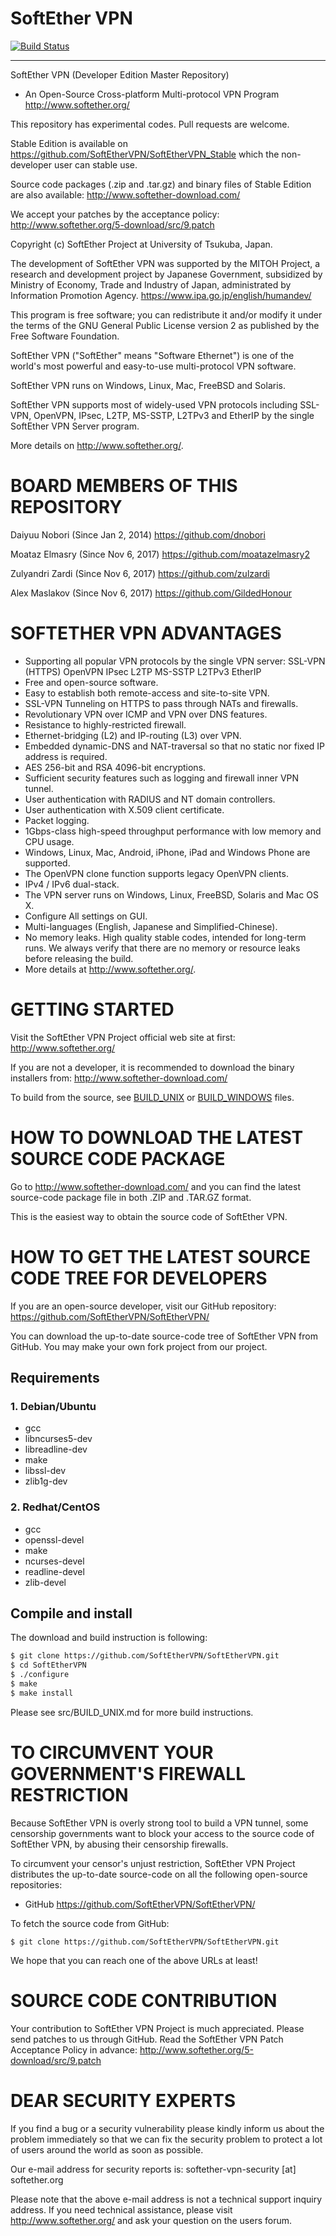 # SoftEther VPN

[![Build Status](https://travis-ci.org/SoftEtherVPN/SoftEtherVPN.svg?branch=master)](https://travis-ci.org/SoftEtherVPN/SoftEtherVPN)

---


SoftEther VPN (Developer Edition Master Repository)
- An Open-Source Cross-platform Multi-protocol VPN Program
http://www.softether.org/


This repository has experimental codes. Pull requests are welcome.

Stable Edition is available on
https://github.com/SoftEtherVPN/SoftEtherVPN_Stable
which the non-developer user can stable use.

Source code packages (.zip and .tar.gz) and binary files of Stable Edition are also available:
http://www.softether-download.com/

We accept your patches by the acceptance policy:
http://www.softether.org/5-download/src/9.patch

Copyright (c) SoftEther Project at University of Tsukuba, Japan.

The development of SoftEther VPN was supported by the MITOH Project,
a research and development project by Japanese Government,
subsidized by Ministry of Economy, Trade and Industry of Japan,
administrated by Information Promotion Agency.
https://www.ipa.go.jp/english/humandev/


This program is free software; you can redistribute it and/or modify
it under the terms of the GNU General Public License version 2
as published by the Free Software Foundation.

SoftEther VPN ("SoftEther" means "Software Ethernet") is one of the
world's most powerful and easy-to-use multi-protocol VPN software.

SoftEther VPN runs on Windows, Linux, Mac, FreeBSD and Solaris.

SoftEther VPN supports most of widely-used VPN protocols
including SSL-VPN, OpenVPN, IPsec, L2TP, MS-SSTP, L2TPv3 and EtherIP
by the single SoftEther VPN Server program.

More details on http://www.softether.org/.


# BOARD MEMBERS OF THIS REPOSITORY


Daiyuu Nobori (Since Jan 2, 2014)
https://github.com/dnobori

Moataz Elmasry (Since Nov 6, 2017)
https://github.com/moatazelmasry2

Zulyandri Zardi (Since Nov 6, 2017)
https://github.com/zulzardi

Alex Maslakov (Since Nov 6, 2017)
https://github.com/GildedHonour



# SOFTETHER VPN ADVANTAGES


- Supporting all popular VPN protocols by the single VPN server:
  SSL-VPN (HTTPS)
  OpenVPN
  IPsec
  L2TP
  MS-SSTP
  L2TPv3
  EtherIP
- Free and open-source software.
- Easy to establish both remote-access and site-to-site VPN.
- SSL-VPN Tunneling on HTTPS to pass through NATs and firewalls.
- Revolutionary VPN over ICMP and VPN over DNS features.
- Resistance to highly-restricted firewall.
- Ethernet-bridging (L2) and IP-routing (L3) over VPN.
- Embedded dynamic-DNS and NAT-traversal so that no static nor
  fixed IP address is required.
- AES 256-bit and RSA 4096-bit encryptions.
- Sufficient security features such as logging and firewall inner
  VPN tunnel.
- User authentication with RADIUS and NT domain controllers.
- User authentication with X.509 client certificate.
- Packet logging.
- 1Gbps-class high-speed throughput performance with low memory and
  CPU usage.
- Windows, Linux, Mac, Android, iPhone, iPad and Windows Phone are
  supported.
- The OpenVPN clone function supports legacy OpenVPN clients.
- IPv4 / IPv6 dual-stack.
- The VPN server runs on Windows, Linux, FreeBSD, Solaris and Mac OS X.
- Configure All settings on GUI.
- Multi-languages (English, Japanese and Simplified-Chinese).
- No memory leaks. High quality stable codes, intended for long-term runs.
  We always verify that there are no memory or resource leaks before
  releasing the build.
- More details at http://www.softether.org/.


# GETTING STARTED

Visit the SoftEther VPN Project official web site at first:
        http://www.softether.org/

If you are not a developer, it is recommended to download the binary
installers from:
        http://www.softether-download.com/

To build from the source,
see [BUILD_UNIX](src/BUILD_UNIX.md) or [BUILD_WINDOWS](src/BUILD_WINDOWS.md) files.


# HOW TO DOWNLOAD THE LATEST SOURCE CODE PACKAGE

Go to http://www.softether-download.com/ and you can find the latest
source-code package file in both .ZIP and .TAR.GZ format.

This is the easiest way to obtain the source code of SoftEther VPN.


# HOW TO GET THE LATEST SOURCE CODE TREE FOR DEVELOPERS

If you are an open-source developer, visit our GitHub repository:
https://github.com/SoftEtherVPN/SoftEtherVPN/

You can download the up-to-date source-code tree of SoftEther VPN
from GitHub. You may make your own fork project from our project.



##  Requirements

### 1. Debian/Ubuntu

- gcc
- libncurses5-dev
- libreadline-dev
- make
- libssl-dev
- zlib1g-dev

### 2. Redhat/CentOS
- gcc
- openssl-devel
- make
- ncurses-devel
- readline-devel
- zlib-devel

## Compile and install

The download and build instruction is following:
 
```sh
$ git clone https://github.com/SoftEtherVPN/SoftEtherVPN.git
$ cd SoftEtherVPN
$ ./configure
$ make
$ make install
```

Please see src/BUILD_UNIX.md for more build instructions.

# TO CIRCUMVENT YOUR GOVERNMENT'S FIREWALL RESTRICTION

Because SoftEther VPN is overly strong tool to build a VPN tunnel,
some censorship governments want to block your access to the source code
of SoftEther VPN, by abusing their censorship firewalls.

To circumvent your censor's unjust restriction,
SoftEther VPN Project distributes the up-to-date source-code
on all the following open-source repositories:

  - GitHub
    https://github.com/SoftEtherVPN/SoftEtherVPN/

To fetch the source code from GitHub:
```
$ git clone https://github.com/SoftEtherVPN/SoftEtherVPN.git
```
We hope that you can reach one of the above URLs at least!


# SOURCE CODE CONTRIBUTION

Your contribution to SoftEther VPN Project is much appreciated.
Please send patches to us through GitHub.
Read the SoftEther VPN Patch Acceptance Policy in advance:
http://www.softether.org/5-download/src/9.patch


# DEAR SECURITY EXPERTS

If you find a bug or a security vulnerability please kindly inform us
about the problem immediately so that we can fix the security problem
to protect a lot of users around the world as soon as possible.

Our e-mail address for security reports is:
softether-vpn-security [at] softether.org

Please note that the above e-mail address is not a technical support
inquiry address. If you need technical assistance, please visit
http://www.softether.org/ and ask your question on the users forum.

